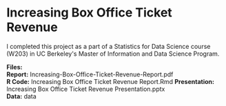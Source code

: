 # Increasing Box Office Ticket Revenue

I completed this project as a part of a Statistics for Data Science course (W203) in UC Berkeley's Master of Information and Data Science Program.

**Files:**  
**Report:** Increasing-Box-Office-Ticket-Revenue-Report.pdf  
**R Code:** Increasing Box Office Ticket Revenue Report.Rmd 
**Presentation:** Increasing Box Office Ticket Revenue Presentation.pptx  
**Data:** data  
